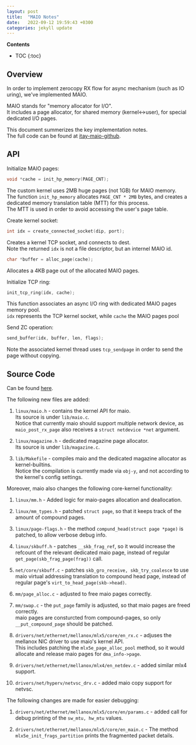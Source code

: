 ```yaml
---
layout: post
title:  "MAIO Notes"
date:   2022-09-12 19:59:43 +0300
categories: jekyll update
---
```


**Contents**
* TOC
{:toc}
## Overview

In order to implement zerocopy RX flow for async mechanism (such as IO uring), we've implemented MAIO. 

MAIO stands for "memory allocator for I/O". \
It includes a page allocator, for shared memory (kernel<->user), for special dedicated I/O pages. 

This document summerizes the key implementation notes. \
The full code can be found at [itay-maio-github][github].

## API

Initialize MAIO pages: 

```c
void *cache = init_hp_memory(PAGE_CNT);
```

The custom kernel uses 2MB huge pages (not 1GB) for MAIO memory. \
The function `init_hp_memory` allocates `PAGE_CNT * 2MB` bytes, and creates a dedicated memory translation table (MTT) for this process. \
The MTT is used in order to avoid accessing the user's page table. 

Create kernel socket:

```c
int idx = create_connected_socket(dip, port);
```

Creates a kernel TCP socket, and connects to dest. \
Note the returned `idx` is not a file descriptor, but an internel MAIO id. 

```c
char *buffer = alloc_page(cache);
```

Allocates a 4KB page out of the allocated MAIO pages. 

Initialize TCP ring:

```c
init_tcp_ring(idx, cache);
```

This function associates an async I/O ring with dedicated MAIO pages memory pool. \
`idx` represents the TCP kernel socket, while `cache` the MAIO pages pool 

Send ZC operation:

```c
send_buffer(idx, buffer, len, flags);
```

Note the associated kernel thread uses `tcp_sendpage` in order to send the page without copying. 

## Source Code

Can be found [here][github].

The following new files are added: 

1. `linux/maio.h` - contains the kernel API for maio. \
Its source is under `lib/maio.c`. \
Notice that currently maio should support multiple network device, as `maio_post_rx_page` also receives a `struct netdevice *net` argument. 

2. `linux/magazine.h` - dedicated magazine page allocator. \
Its source is under `lib/magazine.c`. 
   
3. `lib/Makefile` - compiles maio and the dedicated magazine allocator as kernel-builtins. \
Notice the compilation is currently made via `obj-y`, and not according to the kernel's config settings.

Moreover, maio also changes the following core-kernel functionality:

1. `linux/mm.h` - Added logic for maio-pages allocation and deallocation. 

2. `linux/mm_types.h` - patched `struct page`, so that it keeps track of the amount of compound pages. 

3. `linux/page-flags.h` - the method `compund_head(struct page *page)` is patched, to allow verbose debug info. 

4. `linux/skbuff.h` - patches `__skb_frag_ref`, so it would increase the refcount of the relevant dedicated maio page, instead of regular `get_page(skb_frag_page(frag))` call.
   
5. `net/core/skbuff.c` - patches `skb_gro_receive, skb_try_coalesce` to use maio virtual addressing translation to compound head page, instead of regular page's `virt_to_head_page(skb->head)`. 

6. `mm/page_alloc.c` - adjusted to free maio pages correctly. 

7. `mm/swap.c` - the `put_page` family is adjusted, so that maio pages are freed correctly. \
maio pages are consturcted from compound-pages, so only `__put_compound_page` should be patched. 

8. `drivers/net/ethernet/mellanox/mlx5/core/en_rx.c` - adjuses the mellanox NIC driver to use maio's kernel API. \
This includes patching the `mlx5e_page_alloc_pool` method, so it would allocate and release maio pages for `dma_info->page`. 

9. `drivers/net/ethernet/mellanox/mlx4/en_netdev.c` - added similar mlx4 support. 
    
10. `drivers/net/hyperv/netvsc_drv.c` - added maio copy support for netvsc. 

The following changes are made for easier debugging:

1. `drivers/net/ethernet/mellanox/mlx5/core/en/params.c` - added call for debug printing of the `sw_mtu, hw_mtu` values. 

2. `drivers/net/ethernet/mellanox/mlx5/core/en_main.c` - The method `mlx5e_init_frags_partition` prints the fragmented packet details. 




[github]: https://github.com/itaysnir/maio_rfc
